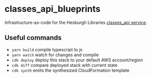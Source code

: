 # classes_api_blueprints
Infrastructure-as-code for the Hesburgh Libraries [classes_api service](https://github.com/ndlib/classes_api).

## Useful commands

 * `yarn build`   compile typescript to js
 * `yarn watch`   watch for changes and compile
 * `cdk deploy`      deploy this stack to your default AWS account/region
 * `cdk diff`        compare deployed stack with current state
 * `cdk synth`       emits the synthesized CloudFormation template